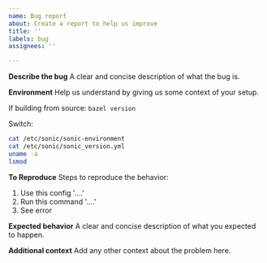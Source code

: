 ```yaml
---
name: Bug report
about: Create a report to help us improve
title: ''
labels: bug
assignees: ''

---
```


**Describe the bug**
A clear and concise description of what the bug is.

**Environment**
Help us understand by giving us some context of your setup.

If building from source:
`bazel version`

Switch:
```bash
cat /etc/sonic/sonic-environment
cat /etc/sonic/sonic_version.yml
uname -a
lsmod
```

**To Reproduce**
Steps to reproduce the behavior:
1. Use this config '....'
2. Run this command '....'
3. See error

**Expected behavior**
A clear and concise description of what you expected to happen.

**Additional context**
Add any other context about the problem here.
